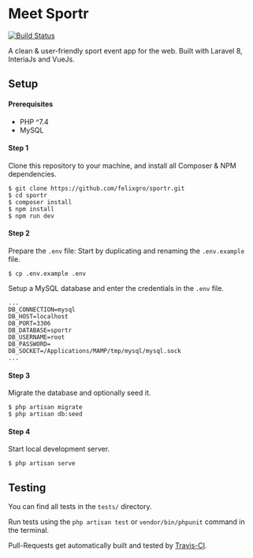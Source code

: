 # Meet Sportr

[![Build Status](https://www.travis-ci.com/felixgro/sportr.svg?branch=master)](https://www.travis-ci.com/felixgro/sportr)

A clean & user-friendly sport event app for the web.
Built with Laravel 8, InteriaJs and VueJs.

## Setup

#### Prerequisites
- PHP ^7.4
- MySQL

#### Step 1
Clone this repository to your machine, and install all Composer & NPM dependencies.
```
$ git clone https://github.com/felixgro/sportr.git
$ cd sportr
$ composer install
$ npm install
$ npm run dev
```

#### Step 2
Prepare the `.env` file: Start by duplicating and renaming the `.env.example` file.
```
$ cp .env.example .env
```
Setup a MySQL database and enter the credentials in the `.env` file.
```
...
DB_CONNECTION=mysql
DB_HOST=localhost
DB_PORT=3306
DB_DATABASE=sportr
DB_USERNAME=root
DB_PASSWORD=
DB_SOCKET=/Applications/MAMP/tmp/mysql/mysql.sock
...
```

#### Step 3
Migrate the database and optionally seed it.
```
$ php artisan migrate
$ php artisan db:seed
```

#### Step 4
Start local development server.
```
$ php artisan serve
```

## Testing

You can find all tests in the `tests/` directory.

Run tests using the `php artisan test` or `vendor/bin/phpunit` command in the terminal.

Pull-Requests get automatically built and tested by [Travis-CI](https://www.travis-ci.com).
